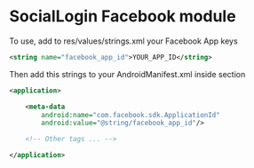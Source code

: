# SocialLogin Facebook module

To use, add to res/values/strings.xml your Facebook App keys

```xml
<string name="facebook_app_id">YOUR_APP_ID</string>
```

Then add this strings to your AndroidManifest.xml inside <application> section

```xml
<application>

    <meta-data
        android:name="com.facebook.sdk.ApplicationId"
        android:value="@string/facebook_app_id"/>

    <!-- Other tags ... -->

</application>
```